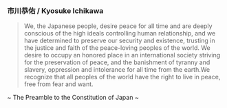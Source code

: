 ### 市川恭佑 / Kyosuke Ichikawa

> We, the Japanese people, desire peace for all time and are deeply conscious of the high ideals controlling human relationship, and we have determined to preserve our security and existence, trusting in the justice and faith of the peace-loving peoples of the world.
> We desire to occupy an honored place in an international society striving for the preservation of peace, and the banishment of tyranny and slavery, oppression and intolerance for all time from the earth.We recognize that all peoples of the world have the right to live in peace, free from fear and want.

~ The Preamble to the Constitution of Japan ~